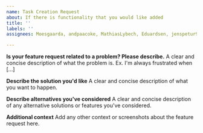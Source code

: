 ```yaml
---
name: Task Creation Request
about: If there is functionality that you would like added
title: ''
labels: ''
assignees: Moesgaarda, andpaacoke, MathiasLybech, Eduardsen, jenspetur94, Fatdet

---
```


**Is your feature request related to a problem? Please describe.**
A clear and concise description of what the problem is. Ex. I'm always frustrated when [...]

**Describe the solution you'd like**
A clear and concise description of what you want to happen.

**Describe alternatives you've considered**
A clear and concise description of any alternative solutions or features you've considered.

**Additional context**
Add any other context or screenshots about the feature request here.
